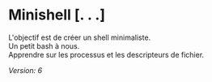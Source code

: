# Minishell [. . .]

L'objectif est de créer un shell minimaliste.<br>
Un petit bash à nous.<br>
Apprendre sur les processus et les descripteurs de fichier.<br>

*Version: 6*
